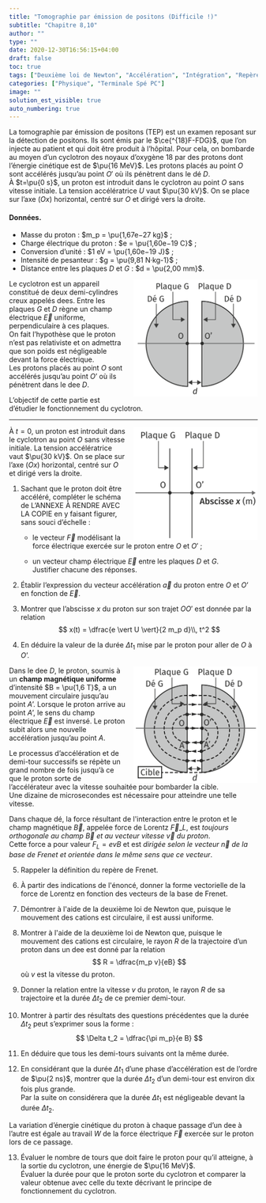 ```yaml
---
title: "Tomographie par émission de positons (Difficile !)"
subtitle: "Chapitre 8,10"
author: ""
type: ""
date: 2020-12-30T16:56:15+04:00
draft: false
toc: true
tags: ["Deuxième loi de Newton", "Accélération", "Intégration", "Repère de Frenet", "Accélération normale", "Rayon de courbure", "Champ électrique", "Force électrique", "Théorème de l'énergie cinétique"]
categories: ["Physique", "Terminale Spé PC"]
image: ""
solution_est_visible: true
auto_numbering: true
---
```


La tomographie par émission de positons (TEP) est un examen reposant sur la détection de positons. Ils sont émis par le $\ce{^{18}F-FDG}$, que l’on injecte au patient et qui doit être produit à l’hôpital. Pour cela, on bombarde au moyen d’un cyclotron des noyaux d’oxygène 18 par des protons dont l’énergie cinétique est de $\pu{16 MeV}$. Les protons placés au point $O$ sont accélérés jusqu’au point $O'$ où ils pénètrent dans le dé $D$.\
À $t=\pu{0 s}$, un proton est introduit dans le cyclotron au point $O$ sans vitesse initiale. La tension accélératrice $U$ vaut $\pu{30 kV}$. On se place sur l’axe $(Ox)$ horizontal, centré sur $O$ et dirigé vers la droite.

#### Données.

- Masse du proton : $m_p = \pu{1,67e−27 kg}$ ;
- Charge électrique du proton : $e = \pu{1,60e−19 C}$ ;
- Conversion d’unité : $1 eV = \pu{1,60e−19 J}$ ;
- Intensité de pesanteur : $g = \pu{9,81 N·kg-1}$ ;
- Distance entre les plaques $D$ et $G$ : $d = \pu{2,00 mm}$.

<img src="/terminales-pc/chap-8/chap-8-10/chap-8-10-1.png" alt="" width="50%" style="float: right; padding-left: 15px;" />

Le cyclotron est un appareil constitué de deux demi-cylindres creux appelés dees. Entre les plaques $G$ et $D$ règne un champ électrique $\vec{E}$ uniforme, perpendiculaire à ces plaques.\
On fait l’hypothèse que le proton n’est pas relativiste et on admettra que son poids est négligeable devant la force électrique.\
Les protons placés au point $O$ sont accélérés jusqu’au point $O’$ où ils pénètrent dans le dee $D$.

L’objectif de cette partie est d’étudier le fonctionnement du cyclotron.

----

<img src="/terminales-pc/chap-8/chap-8-10/chap-8-10-2.png" alt="" width="50%" style="float: right; padding-left: 15px;" />

À $t = 0$, un proton est introduit dans le cyclotron au point $O$ sans vitesse initiale. La tension accélératrice vaut $\pu{30 kV}$. On se place sur l’axe $(Ox)$ horizontal, centré sur $O$ et dirigé vers la droite.

1. Sachant que le proton doit être accéléré, compléter le schéma de L’ANNEXE À RENDRE AVEC LA COPIE en y faisant figurer, sans souci d’échelle :

    - le vecteur $\vec{F}$ modélisant la force électrique exercée sur le proton entre $O$ et $O'$ ;

    - un vecteur champ électrique $\vec{E}$ entre les plaques $D$ et $G$.\
    Justifier chacune des réponses.

2. Établir l’expression du vecteur accélération $\vec{a}$ du proton entre $O$ et $O’$ en fonction de $\vec{E}$.

3. Montrer que l’abscisse $x$ du proton sur son trajet $OO'$ est donnée par la relation
$$
    x(t) = \dfrac{e \vert U \vert}{2 m_p d}\\, t^2
$$

4. En déduire la valeur de la durée $\Delta t_1$ mise par le proton pour aller de $O$ à $O’$.

<img src="/terminales-pc/chap-8/chap-8-10/chap-8-10-3.png" alt="" width="50%" style="float: right; padding-left: 15px;" />

Dans le dee $D$, le proton, soumis à un **champ magnétique uniforme** d’intensité $B = \pu{1,6 T}$, a un mouvement circulaire jusqu’au point $A’$. Lorsque le proton arrive au point $A’$, le sens du champ électrique $\vec{E}$ est inversé. Le proton subit alors une nouvelle accélération jusqu’au point $A$.

Le processus d’accélération et de demi-tour successifs se répète un grand nombre de fois jusqu’à ce que le proton sorte de l’accélérateur avec la vitesse souhaitée pour bombarder la cible.\
Une dizaine de microsecondes est nécessaire pour atteindre une telle vitesse.

Dans chaque dé, la force résultant de l'interaction entre le proton et le champ magnétique $\vec{B}$, appelée force de Lorentz $\vec{F}\_L$, est *toujours orthogonale au champ $\vec{B}$ et au vecteur vitesse $\vec{v}$ du proton*.\
Cette force a pour valeur $F_L = e v B$ et est *dirigée selon le vecteur $\vec{n}$ de la base de Frenet et orientée dans le même sens que ce vecteur*.

5. Rappeler la définition du repère de Frenet.

6. À partir des indications de l'énoncé, donner la forme vectorielle de la force de Lorentz en fonction des vecteurs de la base de Frenet.

7. Démontrer à l'aide de la deuxième loi de Newton que, puisque le mouvement des cations est circulaire, il est aussi uniforme.

8. Montrer à l'aide de la deuxième loi de Newton que, puisque le mouvement des cations est circulaire, le rayon $R$ de la trajectoire d’un proton dans un dee est donné par la relation 
$$
    R = \dfrac{m_p v}{eB}
$$
où $v$ est la vitesse du proton.

9. Donner la relation entre la vitesse $v$ du proton, le rayon $R$ de sa trajectoire et la durée $\Delta t_2$ de ce premier demi-tour.

10. Montrer à partir des résultats des questions précédentes que la durée $\Delta t_2$ peut s’exprimer sous la forme : 
$$
    \Delta t_2 = \dfrac{\pi m_p}{e B}
$$

11. En déduire que tous les demi-tours suivants ont la même durée.

12. En considérant que la durée $\Delta t_1$ d’une phase d’accélération est de l’ordre de $\pu{2 ns}$, montrer que la durée $\Delta t_2$ d’un demi-tour est environ dix fois plus grande.\
Par la suite on considérera que la durée $\Delta t_1$ est négligeable devant la durée $\Delta t_2$.

La variation d’énergie cinétique du proton à chaque passage d’un dee à l’autre est égale au travail $W$ de la force électrique $\vec{F}$ exercée sur le proton lors de ce passage.

13. Évaluer le nombre de tours que doit faire le proton pour qu’il atteigne, à la sortie du cyclotron, une énergie de $\pu{16 MeV}$.\
Évaluer la durée pour que le proton sorte du cyclotron et comparer la valeur obtenue avec celle du texte décrivant le principe de fonctionnement du cyclotron.
